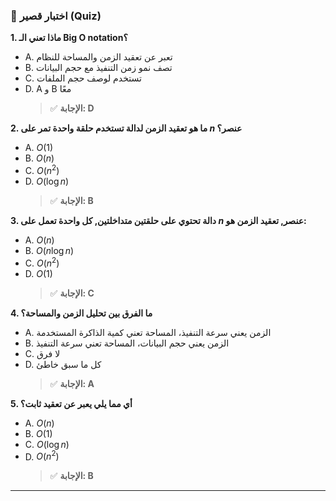 ### 📝 اختبار قصير (Quiz)

**1. ماذا تعني الـ Big O notation؟**
* A. تعبر عن تعقيد الزمن والمساحة للنظام
* B. تصف نمو زمن التنفيذ مع حجم البيانات
* C. تستخدم لوصف حجم الملفات
* D. A و B معًا
    > ✅ **الإجابة: D**

**2. ما هو تعقيد الزمن لدالة تستخدم حلقة واحدة تمر على $n$ عنصر؟**
* A. $O(1)$
* B. $O(n)$
* C. $O(n^2)$
* D. $O(\log n)$
    > ✅ **الإجابة: B**

**3. دالة تحتوي على حلقتين متداخلتين, كل واحدة تعمل على $n$ عنصر, تعقيد الزمن هو:**
* A. $O(n)$
* B. $O(n \log n)$
* C. $O(n^2)$
* D. $O(1)$
    > ✅ **الإجابة: C**

**4. ما الفرق بين تحليل الزمن والمساحة؟**
* A. الزمن يعني سرعة التنفيذ، المساحة تعني كمية الذاكرة المستخدمة
* B. الزمن يعني حجم البيانات، المساحة تعني سرعة التنفيذ
* C. لا فرق
* D. كل ما سبق خاطئ
    > ✅ **الإجابة: A**

**5. أي مما يلي يعبر عن تعقيد ثابت؟**
* A. $O(n)$
* B. $O(1)$
* C. $O(\log n)$
* D. $O(n^2)$
    > ✅ **الإجابة: B**

---
